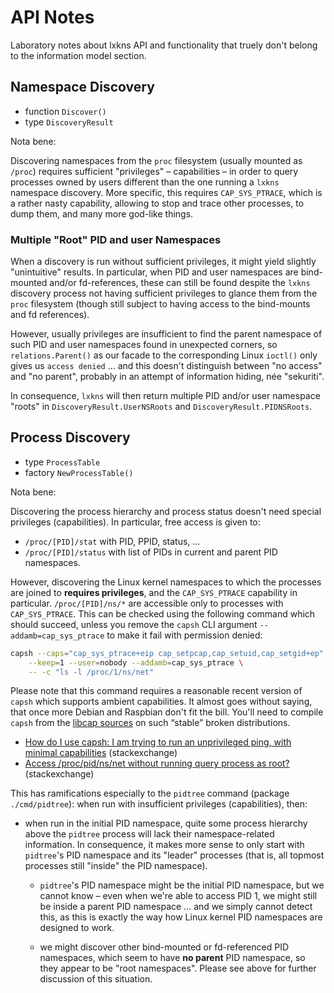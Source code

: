 # API Notes

Laboratory notes about lxkns API and functionality that truely don't belong to
the information model section.

## Namespace Discovery

- function `Discover()`
- type `DiscoveryResult`

Nota bene:

Discovering namespaces from the `proc` filesystem (usually mounted as `/proc`)
requires sufficient "privileges" – capabilities – in order to query processes
owned by users different than the one running a `lxkns` namespace discovery.
More specific, this requires `CAP_SYS_PTRACE`, which is a rather nasty
capability, allowing to stop and trace other processes, to dump them, and many
more god-like things.

### Multiple "Root" PID and user Namespaces

When a discovery is run without sufficient privileges, it might yield slightly
"unintuitive" results. In particular, when PID and user namespaces are
bind-mounted and/or fd-references, these can still be found despite the `lxkns`
discovery process not having sufficient privileges to glance them from the
`proc` filesystem (though still subject to having access to the bind-mounts and
fd references).

However, usually privileges are insufficient to find the parent namespace of
such PID and user namespaces found in unexpected corners, so
`relations.Parent()` as our facade to the corresponding Linux `ioctl()` only
gives us `access denied` … and this doesn't distinguish between "no access" and
"no parent", probably in an attempt of information hiding, née "sekuriti".

In consequence, `lxkns` will then return multiple PID and/or user namespace
"roots" in `DiscoveryResult.UserNSRoots` and `DiscoveryResult.PIDNSRoots`.

## Process Discovery

- type `ProcessTable`
- factory `NewProcessTable()`

Nota bene:

Discovering the process hierarchy and process status doesn't need special
privileges (capabilities). In particular, free access is given to:
  
- `/proc/[PID]/stat` with PID, PPID, status, ...
- `/proc/[PID]/status` with list of PIDs in current and parent PID namespaces.

However, discovering the Linux kernel namespaces to which the processes are
joined to **requires privileges**, and the `CAP_SYS_PTRACE` capability in
particular. `/proc/[PID]/ns/*` are accessible only to processes with
`CAP_SYS_PTRACE`. This can be checked using the following command which should
succeed, unless you remove the `capsh` CLI argument `--addamb=cap_sys_ptrace` to
make it fail with permission denied:

```bash
capsh --caps="cap_sys_ptrace+eip cap_setpcap,cap_setuid,cap_setgid+ep" \
    --keep=1 --user=nobody --addamb=cap_sys_ptrace \
    -- -c "ls -l /proc/1/ns/net"
```

Please note that this command requires a reasonable recent version of `capsh`
which supports ambient capabilities. It almost goes without saying, that once
more Debian and Raspbian don't fit the bill. You'll need to compile `capsh` from
the [libcap sources](https://git.kernel.org/pub/scm/libs/libcap/libcap.git/) on
such “stable” broken distributions.

- [How do I use capsh: I am trying to run an unprivileged ping, with minimal
  capabilities](https://unix.stackexchange.com/a/303738) (stackexchange)
- [Access /proc/pid/ns/net without running query process as
  root?](https://unix.stackexchange.com/a/561106) (stackexchange)

This has ramifications especially to the `pidtree` command (package
`./cmd/pidtree`): when run with insufficient privileges (capabilities), then:

- when run in the initial PID namespace, quite some process hierarchy above the
  `pidtree` process will lack their namespace-related information. In
  consequence, it makes more sense to only start with `pidtree`'s PID namespace
  and its "leader" processes (that is, all topmost processes still "inside" the
  PID namespace).

  - `pidtree`'s PID namespace might be the initial PID namespace, but we cannot
    know – even when we're able to access PID 1, we might still be inside a
    parent PID namespace … and we simply cannot detect this, as this is
    exactly the way how Linux kernel PID namespaces are designed to work.
  
  - we might discover other bind-mounted or fd-referenced PID namespaces, which
    seem to have **no parent** PID namespace, so they appear to be "root
    namespaces". Please see above for further discussion of this situation.
